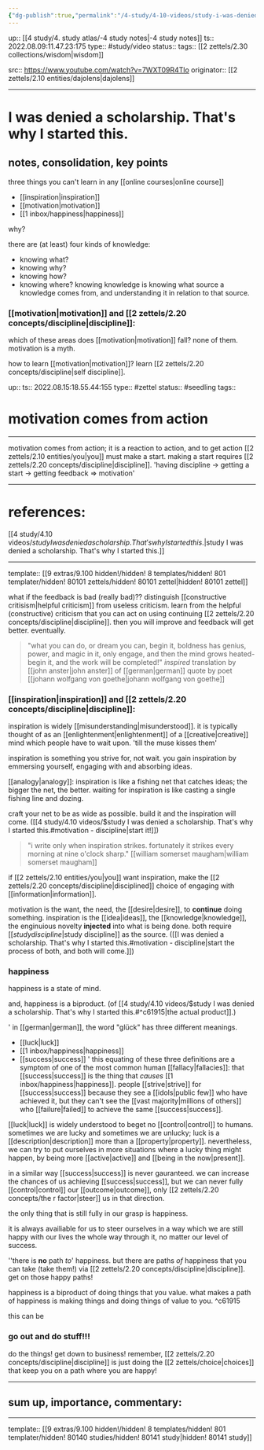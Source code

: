 ```yaml
---
{"dg-publish":true,"permalink":"/4-study/4-10-videos/study-i-was-denied-a-scholarship-that-s-why-i-started-this/","dgHomeLink":true,"dgPassFrontmatter":false}
---
```


up:: [[4 study/4. study atlas/-4 study notes|-4 study notes]]
ts:: 2022.08.09:11.47.23:175
type:: #study/video
status:: 
tags:: [[2 zettels/2.30 collections/wisdom|wisdom]]

src:: https://www.youtube.com/watch?v=7WXT09R4Tlo
originator:: [[2 zettels/2.10 entities/dajolens|dajolens]]

---

# I was denied a scholarship. That's why I started this.

## notes, consolidation, key points

three things you can't learn in any [[online courses|online course]]
- [[inspiration|inspiration]]
- [[motivation|motivation]]
- [[1 inbox/happiness|happiness]]

why?

there are (at least) four kinds of knowledge:
- knowing what?
- knowing why?
- knowing how?
- knowing where?
knowing knowledge is knowing what source a knowledge comes from, and understanding it in relation to that source.

### [[motivation|motivation]] and [[2 zettels/2.20 concepts/discipline|discipline]]:

which of these areas does [[motivation|motivation]] fall? none of them.
motivation is a myth.

how to learn [[motivation|motivation]]? learn [[2 zettels/2.20 concepts/discipline|self discipline]].


<div class="transclusion internal-embed is-loaded"><div class="markdown-embed">

<div class="markdown-embed-title">



</div>

up:: 
ts:: 2022.08.15:18.55.44:155
type:: #zettel
status:: #seedling 
tags:: 

# motivation comes from action
---

motivation comes from action; it is a reaction to action, and to get action [[2 zettels/2.10 entities/you|you]] must make a start. making a start requires [[2 zettels/2.20 concepts/discipline|discipline]].
'having discipline -> getting a start -> getting feedback => motivation'

---
# references:

[[4 study/4.10 videos/$study I was denied a scholarship. That's why I started this.|$study I was denied a scholarship. That's why I started this.]]

---
template:: [[9 extras/9.100 hidden!/hidden! 8 templates/hidden! 801 templater/hidden! 80101 zettels/hidden! 80101 zettel|hidden! 80101 zettel]]


</div></div>


what if the feedback is bad (really bad)?? distinguish [[constructive critisism|helpful criticism]] from useless criticism.
learn from the helpful (constructive) criticism that you can act on using continuing [[2 zettels/2.20 concepts/discipline|discipline]]. then you will improve and feedback will get better. eventually.

> "what you can do, or dream you can, begin it,
> boldness has genius, power, and magic in it,
> only engage, and then the mind grows heated-
> begin it, and the work will be completed!"
> *inspired* translation by [[john anster|john anster]] of [[german|german]] quote by poet [[johann wolfgang von goethe|johann wolfgang von goethe]]

### [[inspiration|inspiration]] and [[2 zettels/2.20 concepts/discipline|discipline]]:

inspiration is widely [[misunderstanding|misunderstood]]. it is typically thought of as an [[enlightenment|enlightenment]] of a [[creative|creative]] mind which people have to wait upon. 'till the muse kisses them'

inspiration is something you strive for, not wait.
you gain inspiration by emmersing yourself, engaging with and absorbing ideas. 

[[analogy|analogy]]: inspiration is like a fishing net that catches ideas; the bigger the net, the better.
waiting for inspiration is like casting a single fishing line and dozing.

craft your net to be as wide as possible. build it and the inspiration will come.
([[4 study/4.10 videos/$study I was denied a scholarship. That's why I started this.#motivation - discipline|start it!]])

> "i write only when inspiration strikes.
> fortunately it strikes every morning at nine o'clock sharp."
> [[william somerset maugham|william somerset maugham]]

if [[2 zettels/2.10 entities/you|you]] want inspiration, make the [[2 zettels/2.20 concepts/discipline|disciplined]] choice of engaging with [[information|information]].

motivation is the want, the need, the [[desire|desire]], to **continue** doing something.
inspiration is the [[idea|ideas]], the [[knowledge|knowledge]], the enginuious novelty **injected** into what is being done.
both require [[$study discipline|$study discipline]] as the source. ([[I was denied a scholarship. That's why I started this.#motivation - discipline|start the process of both, and both will come.]])

### happiness

happiness is a state of mind.

and, happiness is a biproduct. (of [[4 study/4.10 videos/$study I was denied a scholarship. That's why I started this.#^c61915|the actual product]].)

'
in [[german|german]], the word "glück" has three different meanings.
- [[luck|luck]]
- [[1 inbox/happiness|happiness]]
- [[success|success]]
'
this equating of these three definitions are a symptom of one of the most common human [[fallacy|fallacies]]: that [[success|success]] is the thing that *causes* [[1 inbox/happiness|happiness]]. people [[strive|strive]] for [[success|success]] because they see a [[idols|public few]] who have achieved it, but they can't see the [[vast majority|millions of others]] who [[failure|failed]] to achieve the same [[success|success]].

[[luck|luck]] is widely understood to beget no [[control|control]] to humans. sometimes we are lucky and sometimes we are unlucky; luck is a [[description|description]] more than a [[property|property]]. nevertheless, we can try to put ourselves in more situations where a lucky thing might happen, by being more [[active|active]] and [[being in the now|present]].

in a similar way [[success|success]] is never gauranteed. we can increase the chances of us achieving [[success|success]], but we can never fully [[control|control]] our [[outcome|outcome]], only [[2 zettels/2.20 concepts/the r factor|steer]] us in that direction.

the only thing that is still fully in our grasp is happiness.

it is always availiable for us to steer ourselves in a way which we are still happy with our lives the whole way through it, no matter our level of success.

''there is **no** path *to*' happiness. but there are paths *of* happiness that you can take
(take them!) via [[2 zettels/2.20 concepts/discipline|discipline]]. get on those happy paths!

happiness is a biproduct of doing things that you value. what makes a path of happiness is making things and doing things of value to you. ^c61915

this can be 

### go out and do stuff!!!
do the things! get down to business!
remember, [[2 zettels/2.20 concepts/discipline|discipline]] is just doing the [[2 zettels/choice|choices]] that keep you on a path where you are happy!


---
## sum up, importance, commentary:



---
template:: [[9 extras/9.100 hidden!/hidden! 8 templates/hidden! 801 templater/hidden! 80140 studies/hidden! 80141 study|hidden! 80141 study]]

